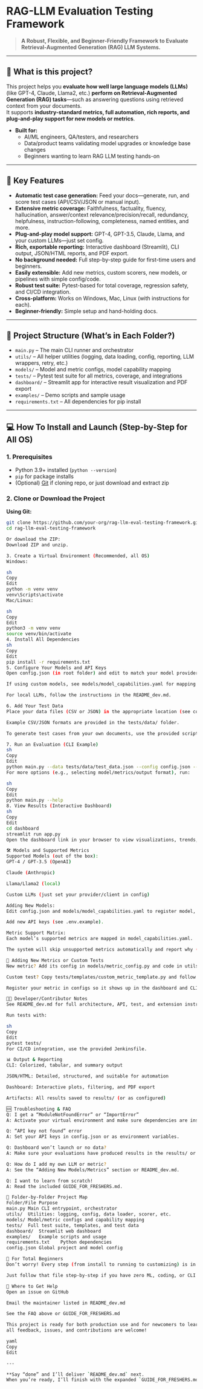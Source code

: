 # RAG-LLM Evaluation Testing Framework

> **A Robust, Flexible, and Beginner-Friendly Framework to Evaluate Retrieval-Augmented Generation (RAG) LLM Systems.**

---

## 🚀 What is this project?

This project helps you **evaluate how well large language models (LLMs)** (like GPT-4, Claude, Llama2, etc.) **perform on Retrieval-Augmented Generation (RAG) tasks**—such as answering questions using retrieved context from your documents.  
It supports **industry-standard metrics, full automation, rich reports, and plug-and-play support for new models or metrics**.

- **Built for:**
  - AI/ML engineers, QA/testers, and researchers
  - Data/product teams validating model upgrades or knowledge base changes
  - Beginners wanting to learn RAG LLM testing hands-on

---

## 🧩 Key Features

- **Automatic test case generation:** Feed your docs—generate, run, and score test cases (API/CSV/JSON or manual input).
- **Extensive metric coverage:** Faithfulness, factuality, fluency, hallucination, answer/context relevance/precision/recall, redundancy, helpfulness, instruction-following, completeness, named entities, and more.
- **Plug-and-play model support:** GPT-4, GPT-3.5, Claude, Llama, and your custom LLMs—just set config.
- **Rich, exportable reporting:** Interactive dashboard (Streamlit), CLI output, JSON/HTML reports, and PDF export.
- **No background needed:** Full step-by-step guide for first-time users and beginners.
- **Easily extensible:** Add new metrics, custom scorers, new models, or pipelines with simple config/code.
- **Robust test suite:** Pytest-based for total coverage, regression safety, and CI/CD integration.
- **Cross-platform:** Works on Windows, Mac, Linux (with instructions for each).
- **Beginner-friendly:** Simple setup and hand-holding docs.

---

## 📁 Project Structure (What’s in Each Folder?)

- `main.py` – The main CLI runner and orchestrator
- `utils/` – All helper utilities (logging, data loading, config, reporting, LLM wrappers, retry, etc.)
- `models/` – Model and metric configs, model capability mapping
- `tests/` – Pytest test suite for all metrics, coverage, and integrations
- `dashboard/` – Streamlit app for interactive result visualization and PDF export
- `examples/` – Demo scripts and sample usage
- `requirements.txt` – All dependencies for pip install

---

## 💻 How To Install and Launch (Step-by-Step for All OS)

### **1. Prerequisites**

- Python 3.9+ installed (`python --version`)
- `pip` for package installs
- (Optional) [Git](https://git-scm.com/) if cloning repo, or just download and extract zip

### **2. Clone or Download the Project**

**Using Git:**
```sh
git clone https://github.com/your-org/rag-llm-eval-testing-framework.git
cd rag-llm-eval-testing-framework

Or download the ZIP:
Download ZIP and unzip.

3. Create a Virtual Environment (Recommended, all OS)
Windows:

sh
Copy
Edit
python -m venv venv
venv\Scripts\activate
Mac/Linux:

sh
Copy
Edit
python3 -m venv venv
source venv/bin/activate
4. Install All Dependencies
sh
Copy
Edit
pip install -r requirements.txt
5. Configure Your Models and API Keys
Open config.json (in root folder) and edit to match your model provider and keys (OpenAI, Anthropic, local, etc.)

If using custom models, see models/model_capabilities.yaml for mapping and supported metrics.

For local LLMs, follow the instructions in the README_dev.md.

6. Add Your Test Data
Place your data files (CSV or JSON) in the appropriate location (see config).

Example CSV/JSON formats are provided in the tests/data/ folder.

To generate test cases from your own documents, use the provided scripts or follow the GUIDE_FOR_FRESHERS.md.

7. Run an Evaluation (CLI Example)
sh
Copy
Edit
python main.py --data tests/data/test_data.json --config config.json --output results/
For more options (e.g., selecting model/metrics/output format), run:

sh
Copy
Edit
python main.py --help
8. View Results (Interactive Dashboard)
sh
Copy
Edit
cd dashboard
streamlit run app.py
Open the dashboard link in your browser to view visualizations, trends, and export PDF reports.

🛠️ Models and Supported Metrics
Supported Models (out of the box):
GPT-4 / GPT-3.5 (OpenAI)

Claude (Anthropic)

Llama/Llama2 (local)

Custom LLMs (just set your provider/client in config)

Adding New Models:
Edit config.json and models/model_capabilities.yaml to register model, provider, and supported metrics.

Add new API keys (see .env.example).

Metric Support Matrix:
Each model’s supported metrics are mapped in model_capabilities.yaml.

The system will skip unsupported metrics automatically and report why (see HTML/JSON report).

🧪 Adding New Metrics or Custom Tests
New metric? Add its config in models/metric_config.py and code in utils/utils/scorer.py.

Custom test? Copy tests/templates/custom_metric_template.py and follow the instructions.

Register your metric in configs so it shows up in the dashboard and CLI.

🧑‍💻 Developer/Contributor Notes
See README_dev.md for full architecture, API, test, and extension instructions.

Run tests with:

sh
Copy
Edit
pytest tests/
For CI/CD integration, use the provided Jenkinsfile.

📊 Output & Reporting
CLI: Colorized, tabular, and summary output

JSON/HTML: Detailed, structured, and suitable for automation

Dashboard: Interactive plots, filtering, and PDF export

Artifacts: All results saved to results/ (or as configured)

🆘 Troubleshooting & FAQ
Q: I get a “ModuleNotFoundError” or “ImportError”
A: Activate your virtual environment and make sure dependencies are installed.

Q: “API key not found” error
A: Set your API keys in config.json or as environment variables.

Q: Dashboard won’t launch or no data?
A: Make sure your evaluations have produced results in the results/ or configured output folder.

Q: How do I add my own LLM or metric?
A: See the “Adding New Models/Metrics” section or README_dev.md.

Q: I want to learn from scratch!
A: Read the included GUIDE_FOR_FRESHERS.md.

📂 Folder-by-Folder Project Map
Folder/File	Purpose
main.py	Main CLI entrypoint, orchestrator
utils/	Utilities: logging, config, data loader, scorer, etc.
models/	Model/metric configs and capability mapping
tests/	Full test suite, templates, and test data
dashboard/	Streamlit web dashboard
examples/	Example scripts and usage
requirements.txt	Python dependencies
config.json	Global project and model config

👋 For Total Beginners
Don’t worry! Every step (from install to running to customizing) is in GUIDE_FOR_FRESHERS.md.

Just follow that file step-by-step if you have zero ML, coding, or CLI experience.

📣 Where to Get Help
Open an issue on GitHub

Email the maintainer listed in README_dev.md

See the FAQ above or GUIDE_FOR_FRESHERS.md

This project is ready for both production use and for newcomers to learn RAG evaluation—
all feedback, issues, and contributions are welcome!

yaml
Copy
Edit

---

**Say “done” and I’ll deliver `README_dev.md` next.  
When you’re ready, I’ll finish with the expanded `GUIDE_FOR_FRESHERS.md`.**
